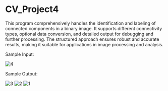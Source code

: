 # CV_Project4
This program comprehensively handles the identification and labeling of connected components in a binary image. It supports different connectivity types, optional data conversion, and detailed output for debugging and further processing. The structured approach ensures robust and accurate results, making it suitable for applications in image processing and analysis.

Sample Input:

![4](https://github.com/xinyun-wang/CV_Project4_ConnectedComponent/assets/76190838/88d039af-e71a-4fdd-a579-3f7f5c25344e)

Sample Output:

![3](https://github.com/xinyun-wang/CV_Project4_ConnectedComponent/assets/76190838/25e84921-4cdf-4511-9410-f1099f9a4f3c)
![2](https://github.com/xinyun-wang/CV_Project4_ConnectedComponent/assets/76190838/3d07b1f0-379a-4649-b404-45223eedbd78)
![1](https://github.com/xinyun-wang/CV_Project4_ConnectedComponent/assets/76190838/c3b73df9-e774-49fc-a5ee-5e3d541947c0)
